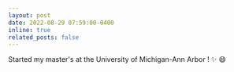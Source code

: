 ```yaml
---
layout: post
date: 2022-08-29 07:59:00-0400
inline: true
related_posts: false
---
```


Started my master's at the University of Michigan-Ann Arbor ! :sparkles: :smile:
